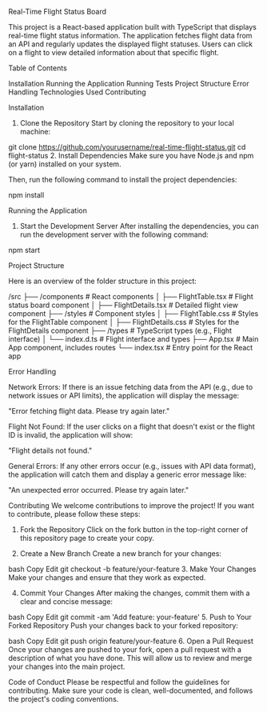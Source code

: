 Real-Time Flight Status Board


This project is a React-based application built with TypeScript that displays real-time flight status information. The application fetches flight data from an API and regularly updates the displayed flight statuses. Users can click on a flight to view detailed information about that specific flight.

Table of Contents


Installation
Running the Application
Running Tests
Project Structure
Error Handling
Technologies Used
Contributing


Installation
1. Clone the Repository
Start by cloning the repository to your local machine:

git clone https://github.com/yourusername/real-time-flight-status.git
cd flight-status
2. Install Dependencies
Make sure you have Node.js and npm (or yarn) installed on your system.

Then, run the following command to install the project dependencies:

npm install

Running the Application


1. Start the Development Server
After installing the dependencies, you can run the development server with the following command:

npm start


Project Structure


Here is an overview of the folder structure in this project:


/src
  ├── /components          # React components
  │   ├── FlightTable.tsx  # Flight status board component
  │   ├── FlightDetails.tsx # Detailed flight view component
  ├── /styles              # Component styles
  │   ├── FlightTable.css  # Styles for the FlightTable component
  │   ├── FlightDetails.css # Styles for the FlightDetails component
  ├── /types               # TypeScript types (e.g., Flight interface)
  │   └── index.d.ts       # Flight interface and types
  ├── App.tsx              # Main App component, includes routes
  └── index.tsx            # Entry point for the React app


  Error Handling

Network Errors: If there is an issue fetching data from the API (e.g., due to network issues or API limits), the application will display the message:

"Error fetching flight data. Please try again later."

Flight Not Found: If the user clicks on a flight that doesn't exist or the flight ID is invalid, the application will show:

"Flight details not found."

General Errors: If any other errors occur (e.g., issues with API data format), the application will catch them and display a generic error message like:

"An unexpected error occurred. Please try again later."


Contributing
We welcome contributions to improve the project! If you want to contribute, please follow these steps:

1. Fork the Repository
Click on the fork button in the top-right corner of this repository page to create your copy.

2. Create a New Branch
Create a new branch for your changes:

bash
Copy
Edit
git checkout -b feature/your-feature
3. Make Your Changes
Make your changes and ensure that they work as expected.

4. Commit Your Changes
After making the changes, commit them with a clear and concise message:

bash
Copy
Edit
git commit -am 'Add feature: your-feature'
5. Push to Your Forked Repository
Push your changes back to your forked repository:

bash
Copy
Edit
git push origin feature/your-feature
6. Open a Pull Request
Once your changes are pushed to your fork, open a pull request with a description of what you have done. This will allow us to review and merge your changes into the main project.

Code of Conduct
Please be respectful and follow the guidelines for contributing. Make sure your code is clean, well-documented, and follows the project's coding conventions.

